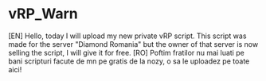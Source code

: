 # vRP_Warn
[EN] Hello, today I will upload my new private vRP script. This script was made for the server "Diamond Romania" but the owner of that server is now selling the script, I will give it for free.  [RO] Poftim fratilor nu mai luati pe bani scripturi facute de mn pe gratis de la nozy, o sa le uploadez pe toate aici!
